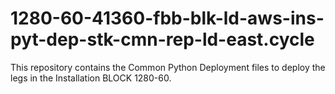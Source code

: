 # 1280-60-41360-fbb-blk-ld-aws-ins-pyt-dep-stk-cmn-rep-ld-east.cycle
This repository contains the Common Python Deployment files to deploy the legs in the Installation BLOCK 1280-60.
